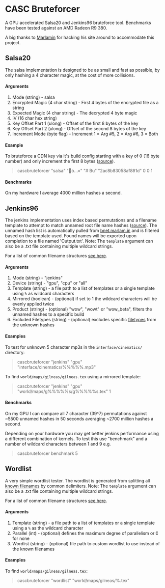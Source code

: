 # CASC Bruteforcer

A GPU accelerated Salsa20 and Jenkins96 bruteforce tool. Benchmarks have been tested against an AMD Radeon R9 380.

A big thanks to [Marlamin](https://github.com/Marlamin) for hacking his site around to accommodate this project.

## Salsa20
The salsa implementation is designed to be as small and fast as possible, by only hashing a 4 character magic, at the cost of more collisions.

#### Arguments
1. Mode (string) - salsa
2. Encrypted Magic (4 char string) - First 4 bytes of the encrypted file as a string
3. Expected Magic (4 char string) - The decrypted 4 byte magic
4. IV (16 char hex string)
5. Key Offset Part 1 (ulong) - Offset of the first 8 bytes of the key
6. Key Offset Part 2 (ulong) - Offset of the second 8 bytes of the key
7. Increment Mode (byte flag) - Increment 1 = Arg #5, 2 = Arg #6, 3 = Both

#### Example
To bruteforce a CDN key via it's build config starting with a key of 0 (16 byte number) and only increment the first 8 bytes ([source](https://wowdev.wiki/CASC#Armadillo)).
>cascbruteforcer "salsa" "ó…«" "# Bu" "2ac8b83058af891d" 0 0 1

#### Benchmarks
On my hardware I average 4000 million hashes a second.


## Jenkins96
The jenkins implementation uses index based permutations and a filename template to attempt to match unnamed root file name hashes ([source](https://wowdev.wiki/CASC#Root)). The unnamed hash list is automatically pulled from [bnet.marlam.in](https://bnet.marlam.in) and is filtered based on the template used. Found names will be exported upon completion to a file named 'Output.txt'. 
Note: The `template` argument can also be a .txt file containing multiple wildcard strings.

For a list of common filename structures [see here](https://wowdev.wiki/Filename_Structures).

#### Arguments
1. Mode (string) - "jenkins"
2. Device (string) - "gpu", "cpu" or "all"
3. Template (string) -  a file path to a list of templates or a single template using `%` as wildcard characters
4. Mirrored (boolean) - (optional) if set to 1 the wildcard characters will be evenly applied twice
5. Product (string) - (optional) "wow", "wowt" or "wow_beta", filters the unnamed hashes to a specific build
5. Excluded Filetypes (string) - (optional) excludes specific [filetypes](https://bnet.marlam.in/filestats.php) from the unknown hashes

#### Examples
To test for unknown 5 character mp3s in the `interface/cinematics/` directory:
>cascbruteforcer "jenkins" "gpu" "interface/cinematics/%%%%%.mp3"

To find `world/maps/gilneas/gilneas.tex` using a mirrored template:
>cascbruteforcer "jenkins" "gpu" "world/maps/g%%%%%s/g%%%%%s.tex" 1

#### Benchmarks
On my GPU I can compare all 7 character (39^7) permutations against ~5500 unnamed hashes in 50 seconds averaging ~2700 million hashes a second.

Depending on your hardware you may get better jenkins performance using a different combination of kernels. To test this use "benchmark" and a number of wildcard characters between 1 and 9 e.g.
>cascbruteforcer benchmark 5

## Wordlist
A very simple wordlist tester. The wordlist is generated from splitting all [known filenames](https://github.com/bloerwald/wow-listfile) by common delimiters. 
Note: The `template` argument can also be a .txt file containing multiple wildcard strings.

For a list of common filename structures [see here](https://wowdev.wiki/Filename_Structures).

#### Arguments
1. Template (string) -  a file path to a list of templates or a single template using a `%` as the wildcard character
2. Parallel (int) - (optional) defines the maximum degree of parallelism or 0 for none
3. Wordlist (string) - (optional) file path to custom wordlist to use instead of the known filenames

#### Examples
To find `world/maps/gilneas/gilneas.tex`:
>cascbruteforcer "wordlist" "world/maps/gilneas/%.tex"
